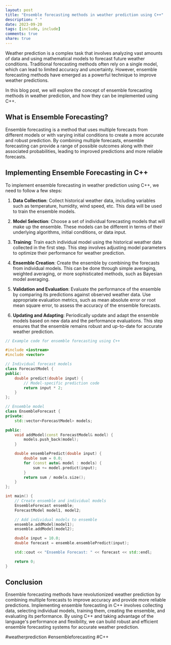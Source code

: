 ```yaml
---
layout: post
title: "Ensemble forecasting methods in weather prediction using C++"
description: " "
date: 2023-09-20
tags: [include, include]
comments: true
share: true
---
```


Weather prediction is a complex task that involves analyzing vast amounts of data and using mathematical models to forecast future weather conditions. Traditional forecasting methods often rely on a single model, which can lead to limited accuracy and uncertainty. However, ensemble forecasting methods have emerged as a powerful technique to improve weather predictions.

In this blog post, we will explore the concept of ensemble forecasting methods in weather prediction, and how they can be implemented using C++.

## What is Ensemble Forecasting?

Ensemble forecasting is a method that uses multiple forecasts from different models or with varying initial conditions to create a more accurate and robust prediction. By combining multiple forecasts, ensemble forecasting can provide a range of possible outcomes along with their associated probabilities, leading to improved predictions and more reliable forecasts.

## Implementing Ensemble Forecasting in C++

To implement ensemble forecasting in weather prediction using C++, we need to follow a few steps:

1. **Data Collection**: Collect historical weather data, including variables such as temperature, humidity, wind speed, etc. This data will be used to train the ensemble models.

2. **Model Selection**: Choose a set of individual forecasting models that will make up the ensemble. These models can be different in terms of their underlying algorithms, initial conditions, or data input.

3. **Training**: Train each individual model using the historical weather data collected in the first step. This step involves adjusting model parameters to optimize their performance for weather prediction.

4. **Ensemble Creation**: Create the ensemble by combining the forecasts from individual models. This can be done through simple averaging, weighted averaging, or more sophisticated methods, such as Bayesian model averaging.

5. **Validation and Evaluation**: Evaluate the performance of the ensemble by comparing its predictions against observed weather data. Use appropriate evaluation metrics, such as mean absolute error or root mean square error, to assess the accuracy of the ensemble forecasts.

6. **Updating and Adapting**: Periodically update and adapt the ensemble models based on new data and the performance evaluations. This step ensures that the ensemble remains robust and up-to-date for accurate weather prediction.

```cpp
// Example code for ensemble forecasting using C++

#include <iostream>
#include <vector>

// Individual forecast models
class ForecastModel {
public:
    double predict(double input) {
        // Model-specific prediction code
        return input * 2;
    }
};

// Ensemble model
class EnsembleForecast {
private:
    std::vector<ForecastModel> models;

public:
    void addModel(const ForecastModel& model) {
        models.push_back(model);
    }

    double ensemblePredict(double input) {
        double sum = 0.0;
        for (const auto& model : models) {
            sum += model.predict(input);
        }
        return sum / models.size();
    }
};

int main() {
    // Create ensemble and individual models
    EnsembleForecast ensemble;
    ForecastModel model1, model2;

    // Add individual models to ensemble
    ensemble.addModel(model1);
    ensemble.addModel(model2);

    double input = 10.0;
    double forecast = ensemble.ensemblePredict(input);

    std::cout << "Ensemble Forecast: " << forecast << std::endl;

    return 0;
}
```

## Conclusion

Ensemble forecasting methods have revolutionized weather prediction by combining multiple forecasts to improve accuracy and provide more reliable predictions. Implementing ensemble forecasting in C++ involves collecting data, selecting individual models, training them, creating the ensemble, and evaluating its performance. By using C++ and taking advantage of the language's performance and flexibility, we can build robust and efficient ensemble forecasting systems for accurate weather prediction.

#weatherprediction #ensembleforecasting #C++